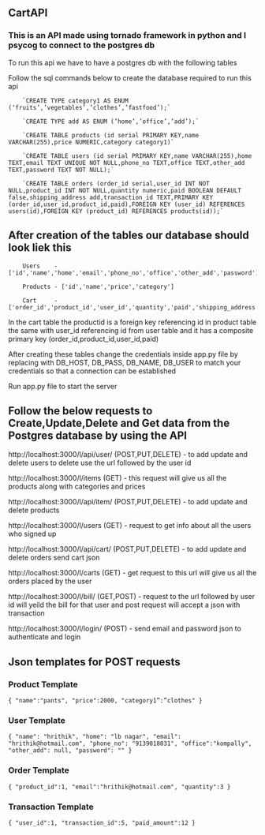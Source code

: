 ## CartAPI
### This is an API made using tornado framework in python and I psycog to connect to the postgres db

To run this api we have to have a postgres db with the following tables 

Follow the sql commands below to create the database required to run this api 

        `CREATE TYPE category1 AS ENUM (‘fruits’,’vegetables’,’clothes’,’fastfood’);`

        `CREATE TYPE add AS ENUM (‘home’,’office’,’add’);`

        `CREATE TABLE products (id serial PRIMARY KEY,name VARCHAR(255),price NUMERIC,category category1)`

        `CREATE TABLE users (id serial PRIMARY KEY,name VARCHAR(255),home TEXT,email TEXT UNIQUE NOT NULL,phone_no TEXT,office TEXT,other_add TEXT,password TEXT NOT NULL);`

        `CREATE TABLE orders (order_id serial,user_id INT NOT NULL,product_id INT NOT NULL,quantity numeric,paid BOOLEAN DEFAULT false,shipping_address add,transaction_id TEXT,PRIMARY KEY (order_id,user_id,product_id,paid),FOREIGN KEY (user_id) REFERENCES users(id),FOREIGN KEY (product_id) REFERENCES products(id));`

## After creation of the tables our database should look liek this 

        Users    - ['id','name','home','email','phone_no','office','other_add','password']

        Products - ['id','name','price','category']

        Cart     - ['order_id','product_id','user_id','quantity','paid','shipping_address','transaction_id'] 


In the cart table the productid is a foreign key referencing id in product table the same with user_id referencing id from user table 
and it has a composite primary key (order_id,product_id,user_id,paid)

After creating these tables change the credentials inside app.py file by replacing with DB_HOST, DB_PASS, DB_NAME, DB_USER to match your credentials 
so that a connection can be established

Run app.py file to start the server

## Follow the below requests to Create,Update,Delete and Get data from the Postgres database by using the API

http://localhost:3000/l/api/user/ (POST,PUT,DELETE) - to add update and delete users to delete use the url followed by the user id


http://localhost:3000/l/items     (GET) - this request will give us all the products along with categories and prices 


http://localhost:3000/l/api/item/ (POST,PUT,DELETE) -  to add update and delete products 


http://localhost:3000/l/users     (GET) - request to get info about all the users who signed up


http://localhost:3000/l/api/cart/ (POST,PUT,DELETE) - to add update and delete orders send cart json


http://localhost:3000/l/carts     (GET) - get request to this url will give us all the orders placed by the user


http://localhost:3000/l/bill/     (GET,POST) - request to the url followed by user id will yeild the bill for that user and post request will accept a json with transaction


http://localhost:3000/l/login/    (POST) - send email and password json to authenticate and login

## Json templates for POST requests

### Product Template

`{
    "name":"pants",
    "price":2000,
    "category1”:”clothes"
}`

### User Template

`{
            "name": "hrithik",
            "home": "lb nagar",
            "email": "hrithik@hotmail.com",
            "phone_no": "9139018031",
            "office":"kompally",
            "other_add": null,
            "password": ""
}`

### Order Template

`{
    "product_id":1,
    "email":"hrithik@hotmail.com",
    "quantity":3
}`

### Transaction Template

`{
    "user_id":1,
    "transaction_id":5,
    "paid_amount":12
}`

